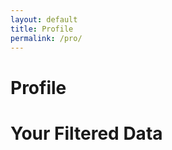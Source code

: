 ```yaml
---
layout: default
title: Profile
permalink: /pro/
---
```


# Profile




<!DOCTYPE html>
<html lang="en">
<head>
  <meta charset="UTF-8">
  <meta name="viewport" content="width=device-width, initial-scale=1.0">
  <title>Filtered Data by User</title>
  <style>

    .card-container {
      display: grid;
      grid-template-columns: repeat(auto-fill, minmax(250px, 1fr));
      gap: 20px;
      margin-top: 20px;
    }

    .card {
      background: #fff;
      border: 1px solid #ddd;
      border-radius: 8px;
      box-shadow: 0 4px 8px rgba(0, 0, 0, 0.1);
      padding: 20px;
      display: flex;
      flex-direction: column;
      justify-content: space-between;
    }

    .card h2 {
      font-size: 18px;
      margin-bottom: 10px;
    }

    .card p {
      font-size: 16px;
      margin: 5px 0;
    }

    .no-data {
      font-size: 18px;
      color: #666;
      text-align: center;
      margin-top: 50px;
    }

  </style>
</head>
<body>

  <h1>Your Filtered Data</h1>

  <div class="card-container" id="cardContainer">
    <!-- Cards will be inserted here -->
  </div>

  <div class="no-data" id="noData" style="display: none;">No data available for this user.</div>

  <script>
    // Fetch data from the Google Apps Script web app URL
    fetch('https://script.google.com/macros/s/AKfycbwGUhSttkDP3B8bUie3h_zHvoUHfZgohHofiL_EonGAyV6TNXhPbFmXiGD78DFXwzBKAA/exec') // Replace with your web app URL
      .then(response => response.json())
      .then(data => {
        // Get the logged-in user's email from localStorage
        const userEmail = localStorage.getItem('userEmail');

        if (!userEmail) {
          alert('No user is logged in!');
          return;
        }

        // Filter the data based on the logged-in user's email
        const filteredData = data.filter(row => row.email === userEmail);

        // Get the container where cards will be displayed
        const cardContainer = document.getElementById('cardContainer');
        const noData = document.getElementById('noData');

        // Clear the container before adding new cards
        cardContainer.innerHTML = '';

        if (filteredData.length === 0) {
          // Show a "no data" message if no matching data is found
          noData.style.display = 'block';
        } else {
          noData.style.display = 'none';

          // Create a card for each row of filtered data
          filteredData.forEach(row => {
            const card = document.createElement('div');
            card.classList.add('card');

            // Add the header with the row's first column
            const cardHeader = document.createElement('h2');
            cardHeader.textContent = row.name; // Use the "name" column for the header

            // Add the body with the rest of the data
            const cardBody = document.createElement('div');
            Object.keys(row).forEach(key => {
              if (key !== 'name' && key !== 'email') { // Skip name and email if they are already displayed
                const p = document.createElement('p');
                p.innerHTML = `<strong>${key}:</strong> ${row[key]}`;
                cardBody.appendChild(p);
              }
            });

            // Append the header and body to the card
            card.appendChild(cardHeader);
            card.appendChild(cardBody);

            // Append the card to the container
            cardContainer.appendChild(card);
          });
        }
      })
      .catch(error => console.error('Error fetching data:', error));
  </script>

</body>
</html>
